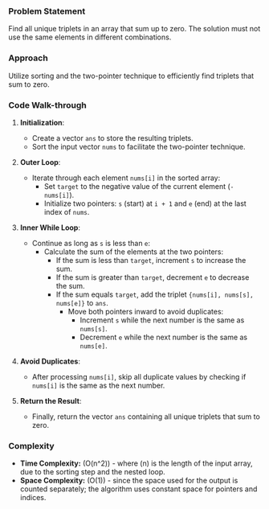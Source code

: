 ### Problem Statement
Find all unique triplets in an array that sum up to zero. The solution must not use the same elements in different combinations.

### Approach
Utilize sorting and the two-pointer technique to efficiently find triplets that sum to zero.

### Code Walk-through
1. **Initialization**:
   - Create a vector `ans` to store the resulting triplets.
   - Sort the input vector `nums` to facilitate the two-pointer technique.

2. **Outer Loop**:
   - Iterate through each element `nums[i]` in the sorted array:
     - Set `target` to the negative value of the current element (`-nums[i]`).
     - Initialize two pointers: `s` (start) at `i + 1` and `e` (end) at the last index of `nums`.

3. **Inner While Loop**:
   - Continue as long as `s` is less than `e`:
     - Calculate the sum of the elements at the two pointers:
       - If the sum is less than `target`, increment `s` to increase the sum.
       - If the sum is greater than `target`, decrement `e` to decrease the sum.
       - If the sum equals `target`, add the triplet `{nums[i], nums[s], nums[e]}` to `ans`.
         - Move both pointers inward to avoid duplicates:
           - Increment `s` while the next number is the same as `nums[s]`.
           - Decrement `e` while the next number is the same as `nums[e]`.

4. **Avoid Duplicates**:
   - After processing `nums[i]`, skip all duplicate values by checking if `nums[i]` is the same as the next number.

5. **Return the Result**:
   - Finally, return the vector `ans` containing all unique triplets that sum to zero.

### Complexity
- **Time Complexity:** \(O(n^2)\) - where \(n\) is the length of the input array, due to the sorting step and the nested loop.
- **Space Complexity:** \(O(1)\) - since the space used for the output is counted separately; the algorithm uses constant space for pointers and indices.
